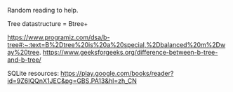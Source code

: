Random reading to help.

Tree datastructure = Btree+

https://www.programiz.com/dsa/b-tree#:~:text=B%2Dtree%20is%20a%20special,%2Dbalanced%20m%2Dway%20tree.
https://www.geeksforgeeks.org/difference-between-b-tree-and-b-tree/

SQLite resources:
https://play.google.com/books/reader?id=9Z6IQQnX1JEC&pg=GBS.PA13&hl=zh_CN
